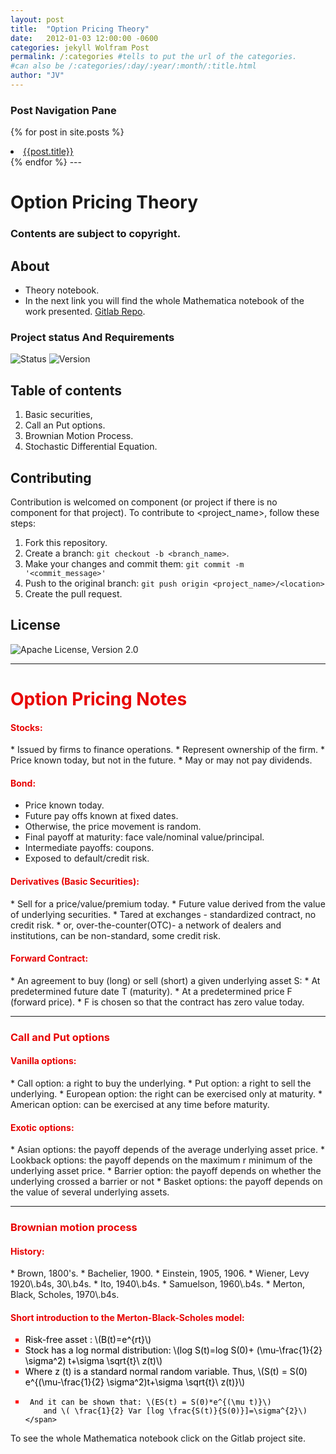 ```yaml
---
layout: post
title:  "Option Pricing Theory"
date:   2012-01-03 12:00:00 -0600
categories: jekyll Wolfram Post
permalink: /:categories #tells to put the url of the categories.
#can also be /:categories/:day/:year/:month/:title.html
author: "JV"
---
```


<!--this block make a for loop for the hyperlinks of the posts in the static site. Also added the if statment that highlights in color orange the link of the post you are on-->
### Post Navigation Pane
{% for post in site.posts %}
<li> <a style="{% if page.url == post.url %} color:#CE534D;{% endif%}" href="{{ post.url }}"> {{post.title}}</a> </li>
{% endfor %} 
---


<!--Code for MathJax which renders the latex code into math notation, but it is not necesarry if the plugin jekyll-spaceship is installed -->
<script type="text/javascript" async src="//cdn.mathjax.org/mathjax/latest/MathJax.js?config=TeX-MML-AM_CHTML">
</script>


# Option Pricing Theory <Repository Name>
### Contents are subject to copyright.
    
## About  <Synopsis>

* Theory notebook. <Abstract>
* In the next link you will find the whole Mathematica notebook of the work presented. [Gitlab Repo](https://gitlab.com/z37/Option-Pricing-Theory.git).

### Project status And Requirements
    
![Status](https://img.shields.io/badge/Status-Active-green) <Status>
![Version](https://img.shields.io/static/v1?message=Wolfram_L.V12&style=plastic&logo=wolfram&labelColor=ffffff&color=de1709&logoWidth=40&logoColor=red&label=%20) <Version>

## Table of contents
1. Basic securities,
2. Call an Put options.
3. Brownian Motion Process. 
4. Stochastic Differential Equation.

## Contributing  <Reporting issues>
  <!--- If your README is long or you have some specific process or steps you want contributors to follow, consider creating a separate CONTRIBUTING.md file--->
Contribution is welcomed on component (or project if there is no component for that project).
To contribute to <project_name>, follow these steps:

1. Fork this repository.
2. Create a branch: `git checkout -b <branch_name>`.
3. Make your changes and commit them: `git commit -m '<commit_message>'`
4. Push to the original branch: `git push origin <project_name>/<location>`
5. Create the pull request.

## License
![Apache License, Version 2.0](https://img.shields.io/hexpm/l/plug?color=orange&label=License&style=flat-square)

---

<h1 style="color:rgb(232,0,0)" id="blue-h"> Option Pricing Notes</h1>

<h4 style="color:rgb(232,0,0)" id="blue-h">Stocks:</h4>
* Issued by firms to finance operations.
* Represent ownership of the firm.
* Price known today, but not in the future.
* May or may not pay dividends.


<h4 style="color:rgb(232,0,0)" id="blue-h">Bond:</h4>

* Price known today.
* Future pay offs known at fixed dates.
* Otherwise, the price movement is random.
* Final payoff at maturity: face vale/nominal value/principal.
* Intermediate payoffs: coupons.
* Exposed to default/credit risk.


<h4 style="color:rgb(232,0,0)" id="blue-h">Derivatives (Basic Securities):</h4>
* Sell for a price/value/premium today.
* Future value derived from the value of underlying securities.
* Tared at exchanges - standardized contract, no credit risk.
* or, over-the-counter(OTC)- a network of dealers and institutions, can be non-standard, some credit risk.

<h4 style="color:rgb(232,0,0)" id="blue-h">Forward Contract:</h4>
* An agreement to buy (long) or sell (short) a given underlying asset S: 
* At predetermined future date T  (maturity).
* At a predetermined price F (forward price).
* F is chosen so that the contract has zero value today.

---

<h3 style="color:rgb(232,0,0)" id="blue-h">Call and Put options</h3>

<h4 style="color:rgb(232,0,0)" id="blue-h">Vanilla options:</h4>
* Call option: a right to buy the underlying.
* Put option: a right to sell the underlying.
* European option: the right can be exercised only at maturity.
* American option: can be exercised at any time before maturity.


<h4 style="color:rgb(232,0,0)" id="blue-h">Exotic options: </h4>
* Asian options: the payoff depends of the average underlying asset price.
* Lookback options: the payoff depends on the maximum r minimum of the underlying asset price.
* Barrier option: the payoff depends on whether the underlying crossed a barrier or not
* Basket options: the payoff depends on the value of several underlying assets.

---

<h3 style="color:rgb(232,0,0)" id="blue-h">Brownian motion process</h3>

<h4 style="color:rgb(232,0,0)" id="blue-h">History:</h4>
* Brown, 1800's.
* Bachelier, 1900.
* Einstein, 1905, 1906.
* Wiener, Levy 1920\.b4s, 30\.b4s.
* Ito, 1940\.b4s.
* Samuelson, 1960\.b4s.
* Merton, Black, Scholes, 1970\.b4s.



<!-- CSS internal styling-->
<style>
  
.li {
  list-style-type:square;
  color:Red;
  }
.span   {
  color: black;
  }
.h4    {
  color: rgb(232,0,0);
  }
</style>

<h4 class="h4 ">Short introduction to the Merton-Black-Scholes  model: </h4>

<ul>
<li class="li">
    <span class="span">
    Risk-free asset : \(B(t)=e^{rt}\)
    </span>
</li>
  
<li class="li">
    <span class="span">
     Stock has a log normal distribution: \(log S(t)=log S(0)+ (\mu-\frac{1}{2} \sigma^2) t+\sigma \sqrt{t}\ z(t)\)
    </span>
</li>
<li class="li">
    <span class="span">
     Where z (t) is a standard normal random variable. Thus,    \(S(t) = S(0)  e^{(\mu-\frac{1}{2} \sigma^2)t+\sigma \sqrt{t}\ z(t)}\)
    </span>
  </li>
  <li class="li">
    <span class="span">
        
     And it can be shown that: \(ES(t) = S(0)*e^{(\mu t)}\)
        and \( \frac{1}{2} Var [log \frac{S(t)}{S(0)}]=\sigma^{2}\)
    </span>
  </li>
 </ul>
  
To see the whole Mathematica notebook click on the Gitlab project site. 
